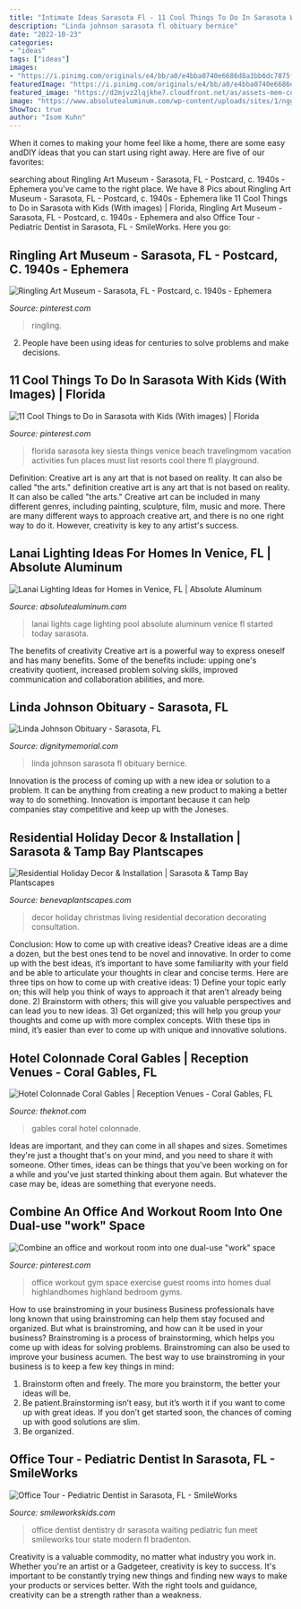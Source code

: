 ```yaml
---
title: "Intimate Ideas Sarasota Fl - 11 Cool Things To Do In Sarasota With Kids (with Images)"
description: "Linda johnson sarasota fl obituary bernice"
date: "2022-10-23"
categories:
- "ideas"
tags: ["ideas"]
images:
- "https://i.pinimg.com/originals/e4/bb/a0/e4bba0740e6686d8a3bb6dc7875f01d8.jpg"
featuredImage: "https://i.pinimg.com/originals/e4/bb/a0/e4bba0740e6686d8a3bb6dc7875f01d8.jpg"
featured_image: "https://d2mjvz2lqjkhe7.cloudfront.net/as/assets-mem-com/cmi/2/3/6/0/5670632/20130923_143524343_1_orig.jpg/-/linda-johnson-sarasota-fl-obituary.jpg?a.balancewhite=true"
image: "https://www.absolutealuminum.com/wp-content/uploads/sites/1/nggallery/lanai-lights/lanai_lights10.jpg"
ShowToc: true
author: "Isom Kuhn"
---
```



When it comes to making your home feel like a home, there are some easy andDIY ideas that you can start using right away. Here are five of our favorites: 

	

		
searching about Ringling Art Museum - Sarasota, FL - Postcard, c. 1940s - Ephemera you've came to the right place. We have 8 Pics about Ringling Art Museum - Sarasota, FL - Postcard, c. 1940s - Ephemera like 11 Cool Things to Do in Sarasota with Kids (With images) | Florida, Ringling Art Museum - Sarasota, FL - Postcard, c. 1940s - Ephemera and also Office Tour - Pediatric Dentist in Sarasota, FL - SmileWorks. Here you go:
		
    
## Ringling Art Museum - Sarasota, FL - Postcard, C. 1940s - Ephemera

<img loading=lazy src="https://i.pinimg.com/736x/38/98/fa/3898fa9be04f0a60717ec4df04479184.jpg" onerror="this.onerror=null;this.src='https://tse2.mm.bing.net/th?id=OIP.PsIzrdmPrzdsZuIy1N49NQHaEq&amp;pid=15.1';" alt="Ringling Art Museum - Sarasota, FL - Postcard, c. 1940s - Ephemera">

_Source: pinterest.com_

>ringling. 

	

2. People have been using ideas for centuries to solve problems and make decisions.

    
## 11 Cool Things To Do In Sarasota With Kids (With Images) | Florida

<img loading=lazy src="https://i.pinimg.com/originals/e4/bb/a0/e4bba0740e6686d8a3bb6dc7875f01d8.jpg" onerror="this.onerror=null;this.src='https://tse1.mm.bing.net/th?id=OIP.kCIG9mBXKYbq-pzeiAHxPAHaJ3&amp;pid=15.1';" alt="11 Cool Things to Do in Sarasota with Kids (With images) | Florida">

_Source: pinterest.com_

>florida sarasota key siesta things venice beach travelingmom vacation activities fun places must list resorts cool there fl playground. 

	

Definition: Creative art is any art that is not based on reality. It can also be called "the arts."
definition creative art is any art that is not based on reality. It can also be called "the arts." Creative art can be included in many different genres, including painting, sculpture, film, music and more. There are many different ways to approach creative art, and there is no one right way to do it. However, creativity is key to any artist's success.

    
## Lanai Lighting Ideas For Homes In Venice, FL | Absolute Aluminum

<img loading=lazy src="https://www.absolutealuminum.com/wp-content/uploads/sites/1/nggallery/lanai-lights/lanai_lights10.jpg" onerror="this.onerror=null;this.src='https://tse1.mm.bing.net/th?id=OIP.vbQ0fPLwQMJitKzngT43ngHaE7&amp;pid=15.1';" alt="Lanai Lighting Ideas for Homes in Venice, FL | Absolute Aluminum">

_Source: absolutealuminum.com_

>lanai lights cage lighting pool absolute aluminum venice fl started today sarasota. 

	

The benefits of creativity
Creative art is a powerful way to express oneself and has many benefits. Some of the benefits include: upping one's creativity quotient, increased problem solving skills, improved communication and collaboration abilities, and more.

    
## Linda Johnson Obituary - Sarasota, FL

<img loading=lazy src="https://d2mjvz2lqjkhe7.cloudfront.net/as/assets-mem-com/cmi/2/3/6/0/5670632/20130923_143524343_1_orig.jpg/-/linda-johnson-sarasota-fl-obituary.jpg?a.balancewhite=true" onerror="this.onerror=null;this.src='https://tse4.mm.bing.net/th?id=OIP.EV0Oz-CkQZ2gmId5Tk6D5AHaK5&amp;pid=15.1';" alt="Linda Johnson Obituary - Sarasota, FL">

_Source: dignitymemorial.com_

>linda johnson sarasota fl obituary bernice. 

	

Innovation is the process of coming up with a new idea or solution to a problem. It can be anything from creating a new product to making a better way to do something. Innovation is important because it can help companies stay competitive and keep up with the Joneses.

    
## Residential Holiday Decor &amp; Installation | Sarasota &amp; Tamp Bay Plantscapes

<img loading=lazy src="https://www.benevaplantscapes.com/wp-content/uploads/2016/10/holiday-decor-living-room-decorating-ideas-for-christmas.jpg" onerror="this.onerror=null;this.src='https://tse2.mm.bing.net/th?id=OIP.4ndyRkfewAn879CjH5cPMgHaFU&amp;pid=15.1';" alt="Residential Holiday Decor &amp; Installation | Sarasota &amp; Tamp Bay Plantscapes">

_Source: benevaplantscapes.com_

>decor holiday christmas living residential decoration decorating consultation. 

	

Conclusion: How to come up with creative ideas?
Creative ideas are a dime a dozen, but the best ones tend to be novel and innovative. In order to come up with the best ideas, it’s important to have some familiarity with your field and be able to articulate your thoughts in clear and concise terms. Here are three tips on how to come up with creative ideas: 1) Define your topic early on; this will help you think of ways to approach it that aren’t already being done. 2) Brainstorm with others; this will give you valuable perspectives and can lead you to new ideas. 3) Get organized; this will help you group your thoughts and come up with more complex concepts. With these tips in mind, it’s easier than ever to come up with unique and innovative solutions.

    
## Hotel Colonnade Coral Gables | Reception Venues - Coral Gables, FL

<img loading=lazy src="https://media-api.xogrp.com/images/7583787a-5668-4f5a-bb82-478800bb21eb~rs_678.480" onerror="this.onerror=null;this.src='https://tse1.mm.bing.net/th?id=OIP.e8-EQ8iMer5t1my3r2rFFwHaFP&amp;pid=15.1';" alt="Hotel Colonnade Coral Gables | Reception Venues - Coral Gables, FL">

_Source: theknot.com_

>gables coral hotel colonnade. 

	

Ideas are important, and they can come in all shapes and sizes. Sometimes they're just a thought that's on your mind, and you need to share it with someone. Other times, ideas can be things that you've been working on for a while and you've just started thinking about them again. But whatever the case may be, ideas are something that everyone needs.

    
## Combine An Office And Workout Room Into One Dual-use &quot;work&quot; Space

<img loading=lazy src="https://i.pinimg.com/originals/59/33/d4/5933d43eaa8e39038686d8addc7ed379.jpg" onerror="this.onerror=null;this.src='https://tse3.mm.bing.net/th?id=OIP.jH97W46R1fR9P5qrBqXHOgHaFj&amp;pid=15.1';" alt="Combine an office and workout room into one dual-use &quot;work&quot; space">

_Source: pinterest.com_

>office workout gym space exercise guest rooms into homes dual highlandhomes highland bedroom gyms. 

	

How to use brainstroming in your business
Business professionals have long known that using brainstroming can help them stay focused and organized. But what is brainstroming, and how can it be used in your business? Brainstroming is a process of brainstorming, which helps you come up with ideas for solving problems. Brainstroming can also be used to improve your business acumen. 
The best way to use brainstroming in your business is to keep a few key things in mind: 
1) Brainstorm often and freely. The more you brainstorm, the better your ideas will be. 
2) Be patient.Brainstorming isn’t easy, but it’s worth it if you want to come up with great ideas. If you don’t get started soon, the chances of coming up with good solutions are slim. 
3) Be organized.

    
## Office Tour - Pediatric Dentist In Sarasota, FL - SmileWorks

<img loading=lazy src="https://www.smileworkskids.com/assets/img/header-bg3.jpg" onerror="this.onerror=null;this.src='https://tse1.mm.bing.net/th?id=OIP.SBApyG3jV1791TXezTE0IwHaEK&amp;pid=15.1';" alt="Office Tour - Pediatric Dentist in Sarasota, FL - SmileWorks">

_Source: smileworkskids.com_

>office dentist dentistry dr sarasota waiting pediatric fun meet smileworks tour state modern fl bradenton. 

	

Creativity is a valuable commodity, no matter what industry you work in. Whether you're an artist or a Gadgeteer, creativity is key to success. It's important to be constantly trying new things and finding new ways to make your products or services better. With the right tools and guidance, creativity can be a strength rather than a weakness.

